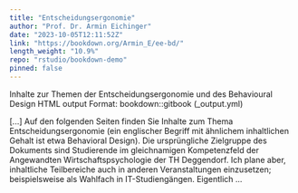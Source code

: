 ```yaml
---
title: "Entscheidungsergonomie"
author: "Prof. Dr. Armin Eichinger"
date: "2023-10-05T12:11:52Z"
link: "https://bookdown.org/Armin_E/ee-bd/"
length_weight: "10.9%"
repo: "rstudio/bookdown-demo"
pinned: false
---
```


<p>Inhalte zur Themen der Entscheidungsergonomie und des Behavioural Design HTML output Format: bookdown::gitbook (_output.yml)</p> [...] Auf den folgenden Seiten finden Sie Inhalte zum Thema Entscheidungsergonomie (ein englischer Begriff mit ähnlichem inhaltlichen Gehalt ist etwa Behavioral Design). Die ursprüngliche Zielgruppe des Dokuments sind Studierende im gleichnamigen Kompetenzfeld der Angewandten Wirtschaftspsychologie der TH Deggendorf. Ich plane aber, inhaltliche Teilbereiche auch in anderen Veranstaltungen einzusetzen; beispielsweise als Wahlfach in IT-Studiengängen. Eigentlich ...
